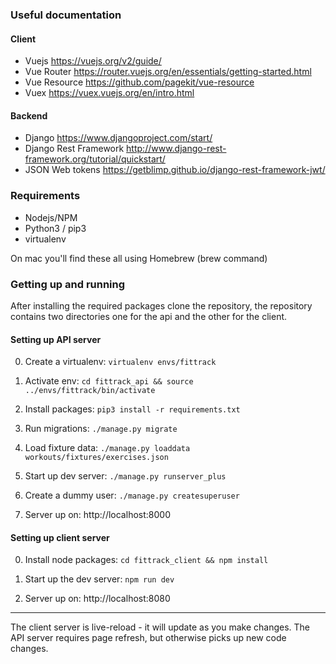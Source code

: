 ### Useful documentation

#### Client
- Vuejs https://vuejs.org/v2/guide/
- Vue Router https://router.vuejs.org/en/essentials/getting-started.html
- Vue Resource https://github.com/pagekit/vue-resource
- Vuex https://vuex.vuejs.org/en/intro.html

#### Backend
- Django https://www.djangoproject.com/start/
- Django Rest Framework http://www.django-rest-framework.org/tutorial/quickstart/
- JSON Web tokens https://getblimp.github.io/django-rest-framework-jwt/

### Requirements

- Nodejs/NPM
- Python3 / pip3
- virtualenv

On mac you'll find these all using Homebrew (brew command)

### Getting up and running

After installing the required packages clone the repository, the repository contains two directories one for the api and the other for the client.

#### Setting up API server

0. Create a virtualenv: ```virtualenv envs/fittrack```

1. Activate env: ```cd fittrack_api && source ../envs/fittrack/bin/activate```

2. Install packages: ```pip3 install -r requirements.txt```

3. Run migrations: ```./manage.py migrate```

4. Load fixture data: ```./manage.py loaddata workouts/fixtures/exercises.json```

5. Start up dev server: ```./manage.py runserver_plus```

6. Create a dummy user: ```./manage.py createsuperuser```

7. Server up on: http://localhost:8000

#### Setting up client server

0. Install node packages: ```cd fittrack_client && npm install```

1. Start up the dev server: ```npm run dev```

2. Server up on: http://localhost:8080

---

The client server is live-reload - it will update as you make changes. The API server requires page refresh, but otherwise picks up new code changes.
